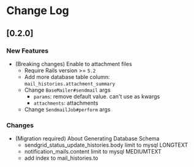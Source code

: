 # Change Log

## [0.2.0]

### New Features

- (Breaking changes) Enable to attachment files
  - Require Rails version >= `5.2`
  - Add more database table column: `mail_histories.attachment_summary`
  - Change `BaseMailer#sendmail` args
    - `params`: remove default value. can't use as kwargs
    - `attachments`: attachments
  - Change  `SendmailJob#perform` args

### Changes

- (Migration required) About Generating Database Schema
  - sendgrid_status_update_histories.body limit to mysql LONGTEXT
  - notification_mails.content limit to mysql MEDIUMTEXT
  - add index to mail_histories.to
